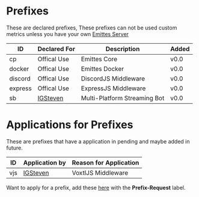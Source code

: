 # Prefixes
These are declared prefixes, These prefixes can not be used custom metrics unless you have your own [Emittes Server](https://github.com/emittes/emittes-server)


ID         | Declared For                                      | Description                        | Added
---------- | ------------------------------------------------- | ---------------------------------- | -------
cp         | Offical Use                                       | Emittes Core                       | v0.0
docker     | Offical Use                                       | Emittes Docker                     | v0.0
discord    | Offical Use                                       | DiscordJS Middleware               | v0.0
express    | Offical Use                                       | ExpressJS Middleware               | v0.0
sb         | [IGSteven](https://github.com/IGSteven)           | Multi-Platform Streaming Bot       | v0.0

# Applications for Prefixes
These are prefixes that have a application in pending and maybe added in future.

ID 				| Application by                                    | Reason for Application 
---------	| ------------------------------------------------- | --
vjs       | [IGSteven](https://github.com/IGSteven) 		  	  | VoxtlJS  Middleware

Want to apply for a prefix, add these [here](https://github.com/Emittes/emittes.github.io/issues) with the **Prefix-Request** label.
